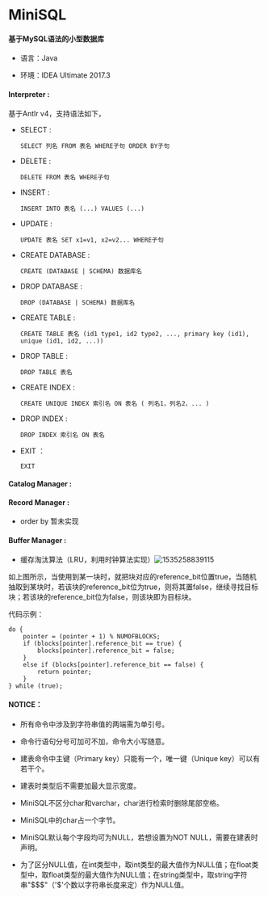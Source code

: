 # MiniSQL

#### 基于MySQL语法的小型数据库

- 语言：Java

- 环境：IDEA Ultimate 2017.3

#### Interpreter : 

基于Antlr v4，支持语法如下，

- SELECT : 

  ```
  SELECT 列名 FROM 表名 WHERE子句 ORDER BY子句
  ```

- DELETE : 

  ```
  DELETE FROM 表名 WHERE子句
  ```

- INSERT : 

  ```
  INSERT INTO 表名 (...) VALUES (...)
  ```

- UPDATE : 

  ```
  UPDATE 表名 SET x1=v1, x2=v2... WHERE子句
  ```

- CREATE DATABASE : 

  ```
  CREATE (DATABASE | SCHEMA) 数据库名
  ```

- DROP DATABASE : 

  ```
  DROP (DATABASE | SCHEMA) 数据库名
  ```

- CREATE TABLE : 

  ```
  CREATE TABLE 表名 (id1 type1, id2 type2, ..., primary key (id1), unique (id1, id2, ...))
  ```

- DROP TABLE : 

  ```
  DROP TABLE 表名
  ```

- CREATE INDEX : 

  ```
  CREATE UNIQUE INDEX 索引名 ON 表名 ( 列名1，列名2，... )
  ```

- DROP INDEX :

  ```
  DROP INDEX 索引名 ON 表名
  ```

- EXIT ：

  ```
  EXIT
  ```

#### Catalog Manager :

#### Record Manager :

- order by 暂未实现

#### Buffer Manager :

- 缓存淘汰算法（LRU，利用时钟算法实现）![1535258839115](C:\Users\lenovo\AppData\Local\Temp\1535258839115.png)

如上图所示，当使用到某一块时，就把块对应的reference_bit位置true，当随机抽取到某块时，若该块的reference_bit位为true，则将其置false，继续寻找目标块；若该块的reference_bit位为false，则该块即为目标块。

代码示例：

```
do {
	pointer = (pointer + 1) % NUMOFBLOCKS;
	if (blocks[pointer].reference_bit == true) {
        blocks[pointer].reference_bit = false;
	}
	else if (blocks[pointer].reference_bit == false) {
		return pointer;
	}
} while (true);
```





#### NOTICE：

- 所有命令中涉及到字符串值的两端需为单引号。

- 命令行语句分号可加可不加，命令大小写随意。

- 建表命令中主键（Primary key）只能有一个，唯一键（Unique key）可以有若干个。

- 建表时类型后不需要加最大显示宽度。

- MiniSQL不区分char和varchar，char进行检索时删除尾部空格。

- MiniSQL中的char占一个字节。

- MiniSQL默认每个字段均可为NULL，若想设置为NOT NULL，需要在建表时声明。

- 为了区分NULL值，在int类型中，取int类型的最大值作为NULL值；在float类型中，取float类型的最大值作为NULL值；在string类型中，取string字符串"$$$"（'$'个数以字符串长度来定）作为NULL值。

  